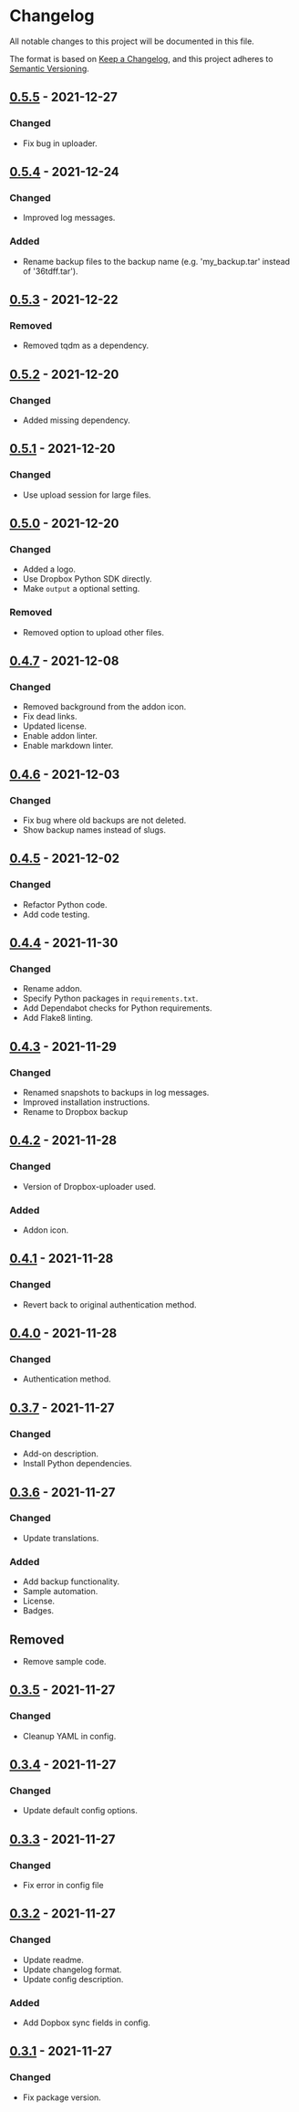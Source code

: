 # Changelog

All notable changes to this project will be documented in this file.

The format is based on [Keep a Changelog](https://keepachangelog.com/en/1.0.0/),
and this project adheres to [Semantic Versioning](https://semver.org/spec/v2.0.0.html).

<!-- markdown-link-check-disable -->

## [0.5.5](https://github.com/mikevansighem/dropbox-backup/releases/tag/0.5.5) - 2021-12-27

<!-- markdown-link-check-enable -->

### Changed

- Fix bug in uploader.

## [0.5.4](https://github.com/mikevansighem/dropbox-backup/releases/tag/0.5.4) - 2021-12-24

### Changed

- Improved log messages.

### Added

- Rename backup files to the backup name (e.g. 'my_backup.tar' instead of '36tdff.tar').

## [0.5.3](https://github.com/mikevansighem/dropbox-backup/releases/tag/0.5.3) - 2021-12-22

### Removed

- Removed tqdm as a dependency.

## [0.5.2](https://github.com/mikevansighem/dropbox-backup/releases/tag/0.5.2) - 2021-12-20

### Changed

- Added missing dependency.

## [0.5.1](https://github.com/mikevansighem/dropbox-backup/releases/tag/0.5.1) - 2021-12-20

### Changed

- Use upload session for large files.

## [0.5.0](https://github.com/mikevansighem/dropbox-backup/releases/tag/0.5.0) - 2021-12-20

### Changed

- Added a logo.
- Use Dropbox Python SDK directly.
- Make `output` a optional setting.

### Removed

- Removed option to upload other files.

## [0.4.7](https://github.com/mikevansighem/dropbox-backup/releases/tag/0.4.7) - 2021-12-08

### Changed

- Removed background from the addon icon.
- Fix dead links.
- Updated license.
- Enable addon linter.
- Enable markdown linter.

## [0.4.6](https://github.com/mikevansighem/dropbox-backup/releases/tag/0.4.6) - 2021-12-03

### Changed

- Fix bug where old backups are not deleted.
- Show backup names instead of slugs.

## [0.4.5](https://github.com/mikevansighem/dropbox-backup/releases/tag/0.4.5) - 2021-12-02

### Changed

- Refactor Python code.
- Add code testing.

## [0.4.4](https://github.com/mikevansighem/dropbox-backup/releases/tag/0.4.4) - 2021-11-30

### Changed

- Rename addon.
- Specify Python packages in `requirements.txt`.
- Add Dependabot checks for Python requirements.
- Add Flake8 linting.

## [0.4.3](https://github.com/mikevansighem/dropbox-backup/releases/tag/0.4.3) - 2021-11-29

### Changed

- Renamed snapshots to backups in log messages.
- Improved installation instructions.
- Rename to Dropbox backup

## [0.4.2](https://github.com/mikevansighem/dropbox-backup/releases/tag/0.4.2) - 2021-11-28

### Changed

- Version of Dropbox-uploader used.

### Added

- Addon icon.

## [0.4.1](https://github.com/mikevansighem/dropbox-backup/releases/tag/0.4.1) - 2021-11-28

### Changed

- Revert back to original authentication method.

## [0.4.0](https://github.com/mikevansighem/dropbox-backup/releases/tag/0.4.0) - 2021-11-28

### Changed

- Authentication method.

## [0.3.7](https://github.com/mikevansighem/dropbox-backup/releases/tag/0.3.7) - 2021-11-27

### Changed

- Add-on description.
- Install Python dependencies.

## [0.3.6](https://github.com/mikevansighem/dropbox-backup/releases/tag/0.3.6) - 2021-11-27

### Changed

- Update translations.

### Added

- Add backup functionality.
- Sample automation.
- License.
- Badges.

## Removed

- Remove sample code.

## [0.3.5](https://github.com/mikevansighem/dropbox-backup/releases/tag/0.3.5) - 2021-11-27

### Changed

- Cleanup YAML in config.

## [0.3.4](https://github.com/mikevansighem/dropbox-backup/releases/tag/0.3.4) - 2021-11-27

### Changed

- Update default config options.

## [0.3.3](https://github.com/mikevansighem/dropbox-backup/releases/tag/0.3.3) - 2021-11-27

### Changed

- Fix error in config file

## [0.3.2](https://github.com/mikevansighem/dropbox-backup/releases/tag/0.3.2) - 2021-11-27

### Changed

- Update readme.
- Update changelog format.
- Update config description.

### Added

- Add Dopbox sync fields in config.

## [0.3.1](https://github.com/mikevansighem/dropbox-backup/releases/tag/0.3.1) - 2021-11-27

### Changed

- Fix package version.
